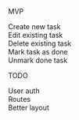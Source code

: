 MVP

Create new task  
Edit existing task  
Delete existing task  
Mark task as done  
Unmark done task  
  
TODO
  
User auth  
Routes  
Better layout  
